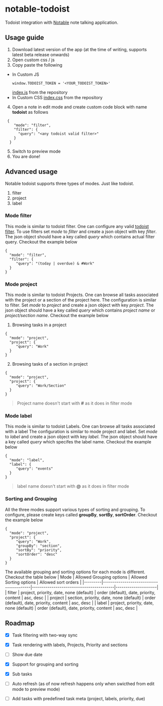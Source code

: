 # notable-todoist

Todoist integration with [Notable](https://notable.app/) note talking application.

## Usage guide

1. Download latest version of the app (at the time of writing, supports latest beta release onwards)
2. Open custom css / js
3. Copy paste the following
  - In Custom JS
    ```
    window.TODOIST_TOKEN = '<YOUR_TODOIST_TOKEN>'
    ```
    [index.js](/index.js) from the repository
 - In Custom CSS
    [index.css](/index.css) from the repository
    
4. Open a note in edit mode and create custom code block with name **todoist** as follows
  
  ```todoist
   {
      "mode": "filter",
      "filter": {
        "query": "<any todoist valid filter>"
      }
    }
  ```
  5. Switch to preview mode
  6. You are done!

  ## Advanced usage
  Notable todoist supports three types of modes. Just like todoist. 
  1. filter
  2. project
  3. label

  ### Mode filter
  This mode is similar to todoist filter. One can configure any valid [todoist filter](https://todoist.com/help/articles/introduction-to-filters).
  To use filters set *mode* to *filter* and create a json object with key *filter*. The json object should have a key called *query* which contains actual filter query.
  Checkout the example below

  ```todoist
  {
    "mode": "filter",
    "filter": {
       "query": "(today | overdue) & #Work"
    }
  }
  ```

  ### Mode project
  This mode is similar to todoist Projects. One can browse all tasks associated with the project or a section of the project here. 
  The configuration is similar to filter. Set *mode* to *project* and create a json object with key *project*. The json object should have a key called *query* which contains *project name* or *project/section name*. 
  Checkout the example below

  1. Browsing tasks in a project
  ```todoist
  {
    "mode": "project",
    "project": {
       "query": "Work"
    }
  }
  ```
  2. Browsing tasks of a section in project
  ```todoist
  {
    "mode": "project",
    "project": {
       "query": "Work/Section"
    }
  }
  ```
  > Project name doesn't start with **#** as it does in filter mode
  
  ### Mode label
  This mode is similar to todoist Labels. One can browse all tasks associated with a label
  The configuration is similar to mode project and label. Set *mode* to *label* and create a json object with key *label*. The json object should have a key called *query* which specifes the label name.
  Checkout the example below
  ```todoist
  {
    "mode": "label",
    "label": {
       "query": "events"
    }
  }
  ```
  > label name doesn't start with **@** as it does in filter mode 

  ### Sorting and Grouping
  All the three modes support various types of sorting and grouping. To configure, please create keys called **groupBy**, **sortBy**, **sortOrder**. Checkout the example below
  ```todoist
  {
    "mode": "project",
    "project": {
       "query": "Work",
       "groupBy": "section",
       "sortBy": "priority",
       "sortOrder": "desc"
    }
  }
  ```
  The available grouping and sorting options for each mode is different. Checkout the table below
  | Mode    | Allowed Grouping options                | Allowed Sorting options                  | Allowed sort orders |
  |---------|-----------------------------------------|------------------------------------------|---------------------|
  | filter  | project, priority, date, none (default) | order (default), date, priority, content | asc, desc           |
  | project | section, priority, date, none (default) | order (default), date, priority, content | asc, desc           |
  | label   | project, priority, date, none (default) | order (default), date, priority, content | asc, desc           |

  ## Roadmap
  
  - [X] Task filtering with two-way sync
  - [X] Task rendering with labels, Projects, Priority and sections
  - [ ] Show due date
  - [X] Support for grouping and sorting
  - [X] Sub tasks 
  - [ ] Auto refresh (as of now refresh happens only when swicthed from edit mode to preview mode)
  - [ ] Add tasks with predefined task meta (project, labels, priority, due)
  
    
